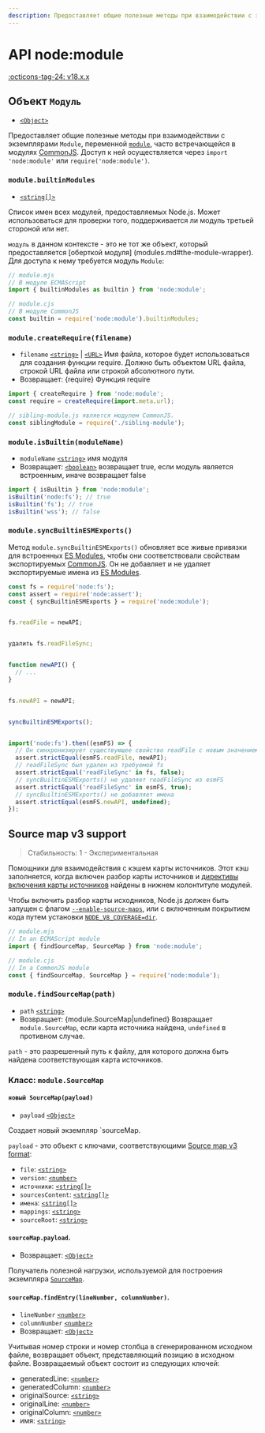 ```yaml
---
description: Предоставляет общие полезные методы при взаимодействии с экземплярами Module, переменной module, часто встречающейся в модулях CommonJS
---
```


# API node:module

[:octicons-tag-24: v18.x.x](https://nodejs.org/docs/latest-v18.x/api/module.html)

## Объект `Модуль`

-   [`<Object>`](https://developer.mozilla.org/docs/Web/JavaScript/Reference/Global_Objects/Object)

Предоставляет общие полезные методы при взаимодействии с экземплярами `Module`, переменной [`module`](modules.md#the-module-object), часто встречающейся в модулях [CommonJS](modules.md). Доступ к ней осуществляется через `import 'node:module'` или `require('node:module')`.

### `module.builtinModules`

-   [`<string[]>`](https://developer.mozilla.org/docs/Web/JavaScript/Data_structures#String_type)

Список имен всех модулей, предоставляемых Node.js. Может использоваться для проверки того, поддерживается ли модуль третьей стороной или нет.

`модуль` в данном контексте - это не тот же объект, который предоставляется [оберткой модуля] (modules.md#the-module-wrapper). Для доступа к нему требуется модуль `Module`:

```mjs
// module.mjs
// В модуле ECMAScript
import { builtinModules as builtin } from 'node:module';
```

```cjs
// module.cjs
// В модуле CommonJS
const builtin = require('node:module').builtinModules;
```

### `module.createRequire(filename)`

-   `filename` [`<string>`](https://developer.mozilla.org/docs/Web/JavaScript/Data_structures#String_type) | [`<URL>`](url.md#the-whatwg-url-api) Имя файла, которое будет использоваться для создания функции require. Должно быть объектом URL файла, строкой URL файла или строкой абсолютного пути.
-   Возвращает: {require} Функция require

<!-- конец списка -->

```mjs
import { createRequire } from 'node:module';
const require = createRequire(import.meta.url);

// sibling-module.js является модулем CommonJS.
const siblingModule = require('./sibling-module');
```

### `module.isBuiltin(moduleName)`

-   `moduleName` [`<string>`](https://developer.mozilla.org/docs/Web/JavaScript/Data_structures#String_type) имя модуля
-   Возвращает: [`<boolean>`](https://developer.mozilla.org/docs/Web/JavaScript/Data_structures#Boolean_type) возвращает true, если модуль является встроенным, иначе возвращает false

<!-- конец списка -->

```mjs
import { isBuiltin } from 'node:module';
isBuiltin('node:fs'); // true
isBuiltin('fs'); // true
isBuiltin('wss'); // false
```

### `module.syncBuiltinESMExports()`

Метод `module.syncBuiltinESMExports()` обновляет все живые привязки для встроенных [ES Modules](esm.md), чтобы они соответствовали свойствам экспортируемых [CommonJS](modules.md). Он не добавляет и не удаляет экспортируемые имена из [ES Modules](esm.md).

```js
const fs = require('node:fs');
const assert = require('node:assert');
const { syncBuiltinESMExports } = require('node:module');


fs.readFile = newAPI;


удалить fs.readFileSync;


function newAPI() {
  // ...
}


fs.newAPI = newAPI;


syncBuiltinESMExports();


import('node:fs').then((esmFS) => {
  // Он синхронизирует существующее свойство readFile с новым значением
  assert.strictEqual(esmFS.readFile, newAPI);
  // readFileSync был удален из требуемой fs
  assert.strictEqual('readFileSync' in fs, false);
  // syncBuiltinESMExports() не удаляет readFileSync из esmFS
  assert.strictEqual('readFileSync' in esmFS, true);
  // syncBuiltinESMExports() не добавляет имена
  assert.strictEqual(esmFS.newAPI, undefined);
});
```

## Source map v3 support

> Стабильность: 1 - Экспериментальная

Помощники для взаимодействия с кэшем карты источников. Этот кэш заполняется, когда включен разбор карты источников и [директивы включения карты источников](https://sourcemaps.info/spec.html#h.lmz475t4mvbx) найдены в нижнем колонтитуле модулей.

Чтобы включить разбор карты исходников, Node.js должен быть запущен с флагом [`--enable-source-maps`](cli.md#--enable-source-maps), или с включенным покрытием кода путем установки [`NODE_V8_COVERAGE=dir`](cli.md#node_v8_coveragedir).

```mjs
// module.mjs
// In an ECMAScript module
import { findSourceMap, SourceMap } from 'node:module';
```

```cjs
// module.cjs
// In a CommonJS module
const { findSourceMap, SourceMap } = require('node:module');
```

### `module.findSourceMap(path)`

-   `path` [`<string>`](https://developer.mozilla.org/docs/Web/JavaScript/Data_structures#String_type)
-   Возвращает: {module.SourceMap|undefined} Возвращает `module.SourceMap`, если карта источника найдена, `undefined` в противном случае.

`path` - это разрешенный путь к файлу, для которого должна быть найдена соответствующая карта источников.

### Класс: `module.SourceMap`

#### `новый SourceMap(payload)`

-   `payload` [`<Object>`](https://developer.mozilla.org/docs/Web/JavaScript/Reference/Global_Objects/Object)

Создает новый экземпляр `sourceMap.

`payload` - это объект с ключами, соответствующими [Source map v3 format](https://sourcemaps.info/spec.html#h.mofvlxcwqzej):

-   `file`: [`<string>`](https://developer.mozilla.org/docs/Web/JavaScript/Data_structures#String_type)
-   `version`: [`<number>`](https://developer.mozilla.org/docs/Web/JavaScript/Data_structures#Number_type)
-   `источники`: [`<string[]>`](https://developer.mozilla.org/docs/Web/JavaScript/Data_structures#String_type)
-   `sourcesContent`: [`<string[]>`](https://developer.mozilla.org/docs/Web/JavaScript/Data_structures#String_type)
-   `имена`: [`<string[]>`](https://developer.mozilla.org/docs/Web/JavaScript/Data_structures#String_type)
-   `mappings`: [`<string>`](https://developer.mozilla.org/docs/Web/JavaScript/Data_structures#String_type)
-   `sourceRoot`: [`<string>`](https://developer.mozilla.org/docs/Web/JavaScript/Data_structures#String_type)

#### `sourceMap.payload`.

-   Возвращает: [`<Object>`](https://developer.mozilla.org/docs/Web/JavaScript/Reference/Global_Objects/Object)

Получатель полезной нагрузки, используемой для построения экземпляра [`SourceMap`](#class-modulesourcemap).

#### `sourceMap.findEntry(lineNumber, columnNumber)`.

-   `lineNumber` [`<number>`](https://developer.mozilla.org/docs/Web/JavaScript/Data_structures#Number_type)
-   `columnNumber` [`<number>`](https://developer.mozilla.org/docs/Web/JavaScript/Data_structures#Number_type)
-   Возвращает: [`<Object>`](https://developer.mozilla.org/docs/Web/JavaScript/Reference/Global_Objects/Object)

Учитывая номер строки и номер столбца в сгенерированном исходном файле, возвращает объект, представляющий позицию в исходном файле. Возвращаемый объект состоит из следующих ключей:

-   generatedLine: [`<number>`](https://developer.mozilla.org/docs/Web/JavaScript/Data_structures#Number_type)
-   generatedColumn: [`<number>`](https://developer.mozilla.org/docs/Web/JavaScript/Data_structures#Number_type)
-   originalSource: [`<string>`](https://developer.mozilla.org/docs/Web/JavaScript/Data_structures#String_type)
-   originalLine: [`<number>`](https://developer.mozilla.org/docs/Web/JavaScript/Data_structures#Number_type)
-   originalColumn: [`<number>`](https://developer.mozilla.org/docs/Web/JavaScript/Data_structures#Number_type)
-   имя: [`<string>`](https://developer.mozilla.org/docs/Web/JavaScript/Data_structures#String_type)

